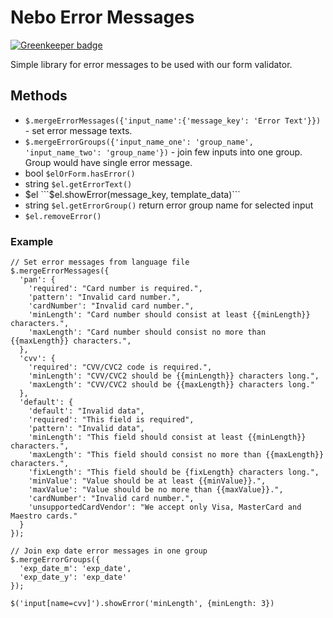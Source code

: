 # Nebo Error Messages

[![Greenkeeper badge](https://badges.greenkeeper.io/Nebo15/nebo-error-messages.svg)](https://greenkeeper.io/)

Simple library for error messages to be used with our form validator.

## Methods
- ```$.mergeErrorMessages({'input_name':{'message_key': 'Error Text'}})``` - set error message texts.
- ```$.mergeErrorGroups({'input_name_one': 'group_name', 'input_name_two': 'group_name'})``` - join few inputs into one group. Group would have single error message.
- bool ```$elOrForm.hasError()``` 
- string ```$el.getErrorText()```
- $el ```$el.showError(message_key, template_data)```
- string ```$el.getErrorGroup()``` return error group name for selected input
- ```$el.removeError()```

### Example 
```
// Set error messages from language file
$.mergeErrorMessages({
  'pan': {
    'required': "Card number is required.",
    'pattern': "Invalid card number.",
    'cardNumber': "Invalid card number.",
    'minLength': "Card number should consist at least {{minLength}} characters.",
    'maxLength': "Card number should consist no more than {{maxLength}} characters.",
  },
  'cvv': {
    'required': "CVV/CVC2 code is required.",
    'minLength': "CVV/CVC2 should be {{minLength}} characters long.",
    'maxLength': "CVV/CVC2 should be {{maxLength}} characters long."
  },
  'default': {
    'default': "Invalid data",
    'required': "This field is required",
    'pattern': "Invalid data",
    'minLength': "This field should consist at least {{minLength}} characters.",
    'maxLength': "This field should consist no more than {{maxLength}} characters.",
    'fixLength': "This field should be {fixLength} characters long.",
    'minValue': "Value should be at least {{minValue}}.",
    'maxValue': "Value should be no more than {{maxValue}}.",
    'cardNumber': "Invalid card number.",
    'unsupportedCardVendor': "We accept only Visa, MasterCard and Maestro cards."
  }
});

// Join exp date error messages in one group
$.mergeErrorGroups({
  'exp_date_m': 'exp_date',
  'exp_date_y': 'exp_date'
});

$('input[name=cvv]').showError('minLength', {minLength: 3})
````
